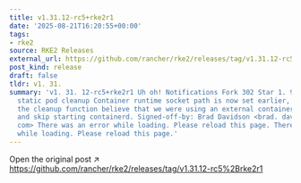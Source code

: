 ```yaml
---
title: v1.31.12-rc5+rke2r1
date: '2025-08-21T16:20:55+00:00'
tags:
- rke2
source: RKE2 Releases
external_url: https://github.com/rancher/rke2/releases/tag/v1.31.12-rc5%2Brke2r1
post_kind: release
draft: false
tldr: v1. 31.
summary: 'v1. 31. 12-rc5+rke2r1 Uh oh! Notifications Fork 302 Star 1. 9k eb8f58e Fix
  static pod cleanup Container runtime socket path is now set earlier, which made
  the cleanup function believe that we were using an external container runtime endpoint,
  and skip starting containerd. Signed-off-by: Brad Davidson <brad. davidson@rancher.
  com> There was an error while loading. Please reload this page. There was an error
  while loading. Please reload this page.'
---
```

Open the original post ↗ https://github.com/rancher/rke2/releases/tag/v1.31.12-rc5%2Brke2r1
